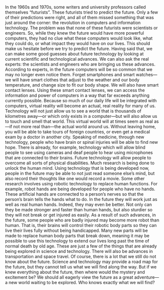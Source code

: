 In the 1960s and 1970s, some writers and university professors called themselves “futurists”. These futurists tried to predict the future. Only a few of their predictions were right, and all of them missed something that was just around the corner: the revolution in computers and information technology. The problem was that none of these futurists were scientists or engineers. So, while they knew the future would have more powerful computers, they had no clue what these computers would look like, what they could do, or what impact they would have on our lives.
This should make us hesitate before we try to predict the future. Having said that, we can make some good guesses about future technology by looking at current scientific and technological advances. We can also ask the real experts: the scientists and engineers who are bringing us these advances.
According to experts, in the future computers will be so common that we may no longer even notice them. Forget smartphones and smart watches—we will have smart clothes that adjust to the weather and our body temperature, and change size to fit our body shape. We will also have smart contact lenses. Using these smart contact lenses, we can access the information and power of computers in a way that far exceeds anything currently possible.
Because so much of our daily life will be integrated with computers, virtual reality will become an actual, real reality for many of us. Technology will not just allow us to see a world that is thousands of kilometres away—or which only exists in a computer—but will also allow us to touch and smell that world. This virtual world will at times seem as real as—if not more real than—the actual world around us. Without leaving home, you will be able to take tours of foreign countries, or even get a medical exam by a doctor in another city.
Speaking of medicine, through new technology, people who have brain or spinal injuries will be able to find new hope. There is already, for example, technology which will allow blind people to see using cameras and deaf people to hear using microphones that are connected to their brains. Future technology will allow people to overcome all sorts of physical disabilities.
Much research is being done to unlock the human mind. Using technology that is being developed now, people in the future may be able to not just read someone else’s mind, but also record their thoughts like one would record a movie. Some other research involves using robotic technology to replace human functions. For example, robot hands are being developed for people who have no hands. These artificial hands are connected to a person’s nerves so that the person’s brain tells the hands what to do. In the future they will work just as well as real human hands. Indeed, they may even be better. Not only can they be made stronger and faster than human hands, but also sturdier so they will not break or get injured as easily.
As a result of such advances, in the future, some people who are badly injured may become more robot than human. That is, their brains will control their robotic body parts so they can live their lives fully without being handicapped. Many new parts will be made to replace human body parts that break down, meaning it may be possible to use this technology to extend our lives long past the time of normal death by old age.
These are just a few of the things that are already being explored in science and technology. There will also be advances in transportation and space travel. Of course, there is a lot that we still do not know about the future. Science and technology may provide a road map for the future, but they cannot tell us what we will find along the way. But if we knew everything about the future, then where would the mystery and excitement be? We should all eagerly view the future as a great adventure—a new world waiting to be explored. Who knows exactly what we will find?